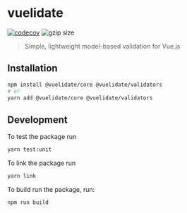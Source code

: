 # vuelidate
[![codecov](https://codecov.io/gh/vuelidate/vuelidate/branch/master/graph/badge.svg)](https://codecov.io/gh/vuelidate/vuelidate)
![gzip size](http://img.badgesize.io/vuelidate/vuelidate/master/dist/vuelidate.min.js.svg?compression=gzip)

> Simple, lightweight model-based validation for Vue.js

## Installation

```bash
npm install @vuelidate/core @vuelidate/validators
# or
yarn add @vuelidate/core @vuelidate/validators
```

## Development
To test the package run

```bash
yarn test:unit
```

To link the package run

```bash
yarn link
```

To build run the package, run: 

```bash
npm run build
```
